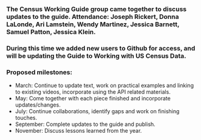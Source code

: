 ### The Census Working Guide group came together to discuss updates to the guide. Attendance: Joseph Rickert, Donna LaLonde, Ari Lamstein, Wendy Martinez, Jessica Barnett, Samuel Patton, Jessica Klein. 

### During this time we added new users to Github for access, and will be updating the Guide to Working with US Census Data. 

### Proposed milestones:

 *  March: Continue to update text, work on practical examples and linking to existing videos, incorporate using the API related materials. 
 *  May: Come together with each piece finished and incorporate updates/changes.
 *  July: Continue collaborations, identify gaps and work on finishing touches.
 *  September: Complete updates to the guide and publish.
 *  November: Discuss lessons learned from the year.
